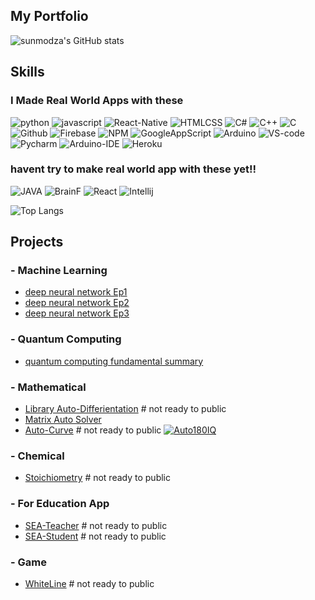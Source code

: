 ## My Portfolio
![sunmodza's GitHub stats](https://github-readme-stats.vercel.app/api?username=sunmodza&show_icons=true&theme=radical)

## Skills
### I Made Real World Apps with these
  ![python](https://img.shields.io/badge/Code-Python-darkblue)
  ![javascript](https://img.shields.io/badge/Code-JS-yellow)
  ![React-Native](https://img.shields.io/badge/Code-ReactNative-blue)
  ![HTMLCSS](https://img.shields.io/badge/Code-HTML&CSS-red)
  ![C#](https://img.shields.io/badge/Code-CSharp-yellow)
  ![C++](https://img.shields.io/badge/Code-C++-yellow)
  ![C](https://img.shields.io/badge/Code-C-yellow)
  ![Github](https://img.shields.io/badge/Tool-Github-white)
  ![Firebase](https://img.shields.io/badge/DB-Firebase-orange)
  ![NPM](https://img.shields.io/badge/Tool-NPM-orange)
  ![GoogleAppScript](https://img.shields.io/badge/Code-GoogleAppScript-Green)
  ![Arduino](https://img.shields.io/badge/Make-Arduino-Green)
  ![VS-code](https://img.shields.io/badge/Tool-VScode-blue)
  ![Pycharm](https://img.shields.io/badge/Tool-Pycharm-yellow)
  ![Arduino-IDE](https://img.shields.io/badge/Tool-Pycharm-green)
  ![Heroku](https://img.shields.io/badge/Tool-Heroku-purple)
  
  
### havent try to make real world app with these yet!!
  ![JAVA](https://img.shields.io/badge/Code-JAVA-green)
  ![BrainF](https://img.shields.io/badge/Code-BrainF-darkgreen)
  ![React](https://img.shields.io/badge/Code-React-darkblue)
  ![Intellij](https://img.shields.io/badge/Tool-Intellij-purple)
  


![Top Langs](https://github-readme-stats.vercel.app/api/top-langs/?username=sunmodza&layout=compact)

## Projects

### - Machine Learning 
  - [deep neural network Ep1](https://sunmodza.medium.com/%E0%B9%82%E0%B8%84%E0%B8%A3%E0%B8%87%E0%B8%82%E0%B9%88%E0%B8%B2%E0%B8%A2%E0%B8%9B%E0%B8%A3%E0%B8%B0%E0%B8%AA%E0%B8%B2%E0%B8%97%E0%B9%80%E0%B8%97%E0%B8%B5%E0%B8%A2%E0%B8%A1%E0%B8%88%E0%B8%B2%E0%B8%81%E0%B8%95%E0%B9%89%E0%B8%99%E0%B8%99%E0%B9%8D%E0%B9%89%E0%B8%B2-%E0%B8%A0%E0%B8%B2%E0%B8%A9%E0%B8%B2%E0%B9%84%E0%B8%97%E0%B8%A2-ep1-meaning-1522b135f75e)
  - [deep neural network Ep2](https://sunmodza.medium.com/%E0%B9%82%E0%B8%84%E0%B8%A3%E0%B8%87%E0%B8%82%E0%B9%88%E0%B8%B2%E0%B8%A2%E0%B8%9B%E0%B8%A3%E0%B8%B0%E0%B8%AA%E0%B8%B2%E0%B8%97%E0%B9%80%E0%B8%97%E0%B8%B5%E0%B8%A2%E0%B8%A1%E0%B8%88%E0%B8%B2%E0%B8%81%E0%B8%95%E0%B9%89%E0%B8%99%E0%B8%99%E0%B9%8D%E0%B9%89%E0%B8%B2-%E0%B8%A0%E0%B8%B2%E0%B8%A9%E0%B8%B2%E0%B9%84%E0%B8%97%E0%B8%A2-ep2-gradient-descent-64783b3ab46)
  - [deep neural network Ep3](https://sunmodza.medium.com/%E0%B9%82%E0%B8%84%E0%B8%A3%E0%B8%87%E0%B8%82%E0%B9%88%E0%B8%B2%E0%B8%A2%E0%B8%9B%E0%B8%A3%E0%B8%B0%E0%B8%AA%E0%B8%B2%E0%B8%97%E0%B9%80%E0%B8%97%E0%B8%B5%E0%B8%A2%E0%B8%A1%E0%B8%88%E0%B8%B2%E0%B8%81%E0%B8%95%E0%B9%89%E0%B8%99%E0%B8%99%E0%B9%8D%E0%B9%89%E0%B8%B2-%E0%B8%A0%E0%B8%B2%E0%B8%A9%E0%B8%B2%E0%B9%84%E0%B8%97%E0%B8%A2-ep3-single-neural-network-e70f8f4126e7)
### - Quantum Computing
  - [quantum computing fundamental summary](https://www.facebook.com/photo/?fbid=1210224859373293&set=pcb.1210225399373239)
### - Mathematical
  - [Library Auto-Differientation](https://github.com/sunmodza/AutoGrad) # not ready to public
  - [Matrix Auto Solver](https://github.com/sunmodza/MatrixAutoSolver) 
  - [Auto-Curve](https://github.com/sunmodza/AutoCurve) # not ready to public
  [![Auto180IQ](https://github-readme-stats.vercel.app/api/pin/?username=sunmodza&repo=Auto180IQ&show_owner=True)](https://github.com/sunmodza/Auto180IQ)
### - Chemical
  - [Stoichiometry](https://github.com/sunmodza/Chemical_tool) # not ready to public
### - For Education App
  - [SEA-Teacher](https://github.com/sunmodza/SEA-Teacher) # not ready to public
  - [SEA-Student](https://github.com/sunmodza/SEA-Student) # not ready to public
### - Game
  - [WhiteLine](https://github.com/sunmodza/WhiteLine) # not ready to public
